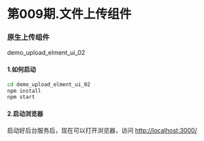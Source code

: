 # 第009期.文件上传组件

### 原生上传组件

demo_upload_elment_ui_02

#### 1.如何启动

```sh
cd demo_upload_elment_ui_02
npm install
npm start
```

#### 2.启动浏览器

启动好后台服务后，现在可以打开浏览器，访问 <http://localhost:3000/>

